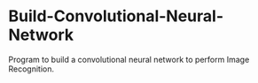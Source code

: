 # Build-Convolutional-Neural-Network
Program to build a convolutional neural network to perform Image Recognition.
